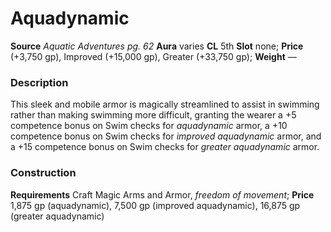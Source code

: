 ﻿---
name: "Improved Aquadynamic"
type: ['armor_quality']
price: "(+3,750 gp), Improved (+15,000 gp), Greater (+33,750 gp)"
description: |
  ""
---

# Aquadynamic

**Source** _Aquatic Adventures pg. 62_
**Aura** varies **CL** 5th
**Slot** none; **Price** (+3,750 gp), Improved (+15,000 gp), Greater (+33,750 gp); **Weight** —

### Description

This sleek and mobile armor is magically streamlined to assist in swimming rather than making swimming more difficult, granting the wearer a +5 competence bonus on Swim checks for _aquadynamic_ armor, a +10 competence bonus on Swim checks for _improved aquadynamic_ armor, and a +15 competence bonus on Swim checks for _greater aquadynamic_ armor.

### Construction

**Requirements** Craft Magic Arms and Armor, _freedom of movement_; **Price** 1,875 gp (aquadynamic), 7,500 gp (improved aquadynamic), 16,875 gp (greater aquadynamic)
